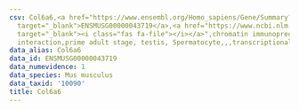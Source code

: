```yaml
---
csv: Col6a6,<a href="https://www.ensembl.org/Homo_sapiens/Gene/Summary?db=core;g=ENSMUSG00000043719"
  target="_blank">ENSMUSG00000043719</a>,<a href="https://www.ncbi.nlm.nih.gov/pubmed/25450459"
  target="_blank"><i class="fas fa-file"></i></a>",chromatin immunoprecipitation assay,direct
  interaction,prime adult stage, testis, Spermatocyte,,,transcriptional regulation,
data_alias: Col6a6
data_id: ENSMUSG00000043719
data_numevidence: 1
data_species: Mus musculus
data_taxid: '10090'
title: Col6a6
---
```

